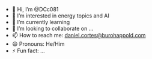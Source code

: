 - 👋 Hi, I’m @DCc081
- 👀 I’m interested in energy topics and AI
- 🌱 I’m currently learning 
- 💞️ I’m looking to collaborate on ...
- 📫 How to reach me: daniel.cortes@burohappold.com
- 😄 Pronouns: He/Him
- ⚡ Fun fact: ...

<!---
DCc081/DCc081 is a ✨ special ✨ repository because its `README.md` (this file) appears on your GitHub profile.
You can click the Preview link to take a look at your changes.
--->

